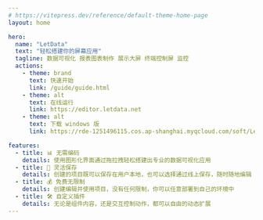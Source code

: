 ```yaml
---
# https://vitepress.dev/reference/default-theme-home-page
layout: home

hero:
  name: "LetData"
  text: "轻松搭建你的屏幕应用"
  tagline: 数据可视化 报表图表制作 展示大屏 终端控制屏 监控
  actions:
    - theme: brand
      text: 快速开始
      link: /guide/guide.html
    - theme: alt
      text: 在线运行
      link: https://editor.letdata.net
    - theme: alt
      text: 下载 windows 版
      link: https://rde-1251496115.cos.ap-shanghai.myqcloud.com/soft/LetData.msi

features:
  - title: 📊 无需编码
    details: 使用图形化界面通过拖拉拽轻松搭建出专业的数据可视化应用
  - title: 📂 灵活保存
    details: 创建的项目既可以保存在用户本地，也可以选择通过线上保存，随时随地编辑
  - title: 💰 免费无限制
    details: 创建编辑并使用项目，没有任何限制，你可以任意部署到自己的环境中
  - title: 🛠️ 自定义插件
    details: 无论是组件内容，还是交互控制动作，都可以自由的动态扩展
---
```


